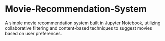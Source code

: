 # Movie-Recommendation-System
A simple movie recommendation system built in Jupyter Notebook, utilizing collaborative filtering and content-based techniques to suggest movies based on user preferences.
